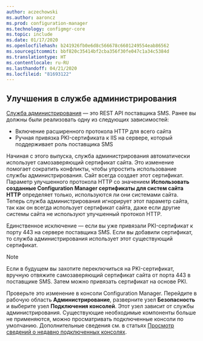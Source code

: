 ```yaml
---
author: aczechowski
ms.author: aaroncz
ms.prod: configuration-manager
ms.technology: configmgr-core
ms.topic: include
ms.date: 01/17/2020
ms.openlocfilehash: b241926fb0e6d8c566678c6601249554eab86562
ms.sourcegitcommit: bbf820c35414bf2cba356f30fe047c1a34c5384d
ms.translationtype: HT
ms.contentlocale: ru-RU
ms.lasthandoff: 04/21/2020
ms.locfileid: "81693122"
---
```

## <a name="improvements-to-administration-service"></a><a name="bkmk_rest"></a> Улучшения в службе администрирования

<!--5728365-->

[Служба администрирования](../../../../plan-design/hierarchy/plan-for-the-sms-provider.md#bkmk_admin-service) — это REST API поставщика SMS. Ранее вы должны были реализовать одну из следующих зависимостей:

- Включение расширенного протокола HTTP для всего сайта
- Ручная привязка PKI-сертификата к IIS на сервере, который поддерживает роль поставщика SMS

Начиная с этого выпуска, служба администрирования автоматически использует самозаверяющий сертификат сайта. Это изменение помогает сократить конфликты, чтобы упростить использование службы администрирования. Сайт всегда создает этот сертификат. Параметр улучшенного протокола HTTP со значением **Использовать созданные Configuration Manager сертификаты для систем сайта HTTP** определяет только, используются ли они системами сайта. Теперь служба администрирования игнорирует этот параметр сайта, так как он всегда использует сертификат сайта, даже если другие системы сайта не используют улучшенный протокол HTTP.

Единственное исключение — если вы уже привязали PKI-сертификат к порту 443 на сервере поставщика SMS. Если вы добавили сертификат, то служба администрирования использует этот существующий сертификат.

> [!NOTE]
> Если в будущем вы захотите переключиться на PKI-сертификат, вручную отвяжите самозаверяющий сертификат сайта от порта 443 в поставщике SMS. Затем можно привязать сертификат на основе PKI.

Проверьте это изменение в консоли Configuration Manager. Перейдите в рабочую область **Администрирование**, разверните узел **Безопасность** и выберите узел **Подключения консолей**. Этот узел зависит от службы администрирования. Существующие необходимые компоненты больше не применяются, можно просматривать подключенные консоли по умолчанию. Дополнительные сведения см. в статьях [Просмотр сведений о недавно подключенных консолях](../../../../servers/manage/admin-console.md#bkmk_viewconnected).
